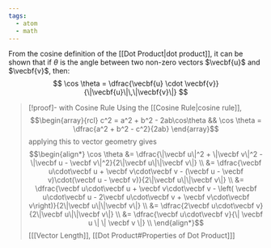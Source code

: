 ```yaml
---
tags:
  - atom
  - math
---
```

From the cosine definition of the [[Dot Product|dot product]], it can be shown that if $\theta$ is the angle between two non-zero vectors $\vecbf{u}$ and $\vecbf{v}$, then:
$$ \cos \theta = \dfrac{\vecbf{u} \cdot \vecbf{v}}{\|\vecbf{u}\|\,\|\vecbf{v}\|} $$
> [!proof]- with Cosine Rule
> Using the [[Cosine Rule|cosine rule]],
> $$\begin{array}{rcl}
> 	c^2 = a^2 + b^2 - 2ab\cos\theta &&
> 	\cos \theta = \dfrac{a^2 + b^2 - c^2}{2ab}
> \end{array}$$
> applying this to vector geometry gives
> $$\begin{align*}
> 	\cos \theta &= \dfrac{\|\vecbf u\|^2 + \|\vecbf v\|^2 - \|\vecbf u - \vecbf v\|^2}{2\|\vecbf u\|\|\vecbf v\|} \\
> 	&= \dfrac{\vecbf u\cdot\vecbf u + \vecbf v\cdot\vecbf v - (\vecbf u - \vecbf v)\cdot(\vecbf u - \vecbf v)}{2\|\vecbf u\|\|\vecbf v\|} \\
> 	&= \dfrac{\vecbf u\cdot\vecbf u + \vecbf v\cdot\vecbf v - \left( \vecbf u\cdot\vecbf u - 2\vecbf u\cdot\vecbf v + \vecbf v\cdot\vecbf v\right)}{2\|\vecbf u\|\|\vecbf v\|} \\
> 	&= \dfrac{2\vecbf u\cdot\vecbf v}{2\|\vecbf u\|\|\vecbf v\|} \\
> 	&= \dfrac{\vecbf u\cdot\vecbf v}{\| \vecbf u \| \| \vecbf v \|} \\
> \end{align*}$$
> \[[[Vector Length]], [[Dot Product#Properties of Dot Product]]\]